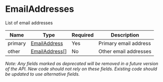 # EmailAddresses

List of email addresses

| Name | Type | Required | Description |
| - | - | - | - |
| primary | [EmailAddress](email-address.md) | Yes | Primary email address |
| other | [EmailAddress](email-address.md)[] | No | Other email addresses |

*Note: Any fields marked as deprecated will be removed in a future version of the API. New code should not rely on these fields. Existing code should be updated to use alternative fields.*
